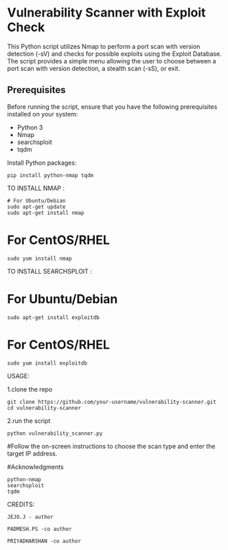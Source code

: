  # Vulnerability Scanner with Exploit Check

This Python script utilizes Nmap to perform a port scan with version detection (-sV) and checks for possible exploits using the Exploit Database. The script provides a simple menu allowing the user to choose between a port scan with version detection, a stealth scan (-sS), or exit.

## Prerequisites

Before running the script, ensure that you have the following prerequisites installed on your system:

- Python 3
- Nmap
- searchsploit
- tqdm

Install Python packages:

```
pip install python-nmap tqdm
```

TO INSTALL NMAP :
```
# For Ubuntu/Debian
sudo apt-get update
sudo apt-get install nmap
```
# For CentOS/RHEL
```
sudo yum install nmap
```
TO INSTALL SEARCHSPLOIT :
# For Ubuntu/Debian
```
sudo apt-get install exploitdb
```
# For CentOS/RHEL
```
sudo yum install exploitdb
```

USAGE:

1.clone the repo
```
git clone https://github.com/your-username/vulnerability-scanner.git
cd vulnerability-scanner
```
2.run the script
```
python vulnerability_scanner.py
```

#Follow the on-screen instructions to choose the scan type and enter the target IP address.

#Acknowledgments

    python-nmap
    searchsploit
    tqdm

CREDITS:
```
JEJO.J - author
```
```
PADMESH.PS -co author
```
```
PRIYADHARSHAN -co author
```
